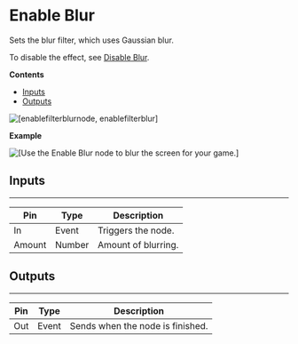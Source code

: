 # Enable Blur<a name="enable-blur-node"></a>

Sets the blur filter, which uses Gaussian blur\.

To disable the effect, see [Disable Blur](disable-blur-node.md)\.

**Contents**
+ [Inputs](#enable-blur-node-input)
+ [Outputs](#enable-blur-node-output)

![\[enablefilterblurnode, enablefilterblur\]](http://docs.aws.amazon.com/lumberyard/latest/userguide/images/scriptcanvasnodes/script-canvas-enable-blur-node.png)

**Example**  

![\[Use the Enable Blur node to blur the screen for your game.\]](http://docs.aws.amazon.com/lumberyard/latest/userguide/images/scriptcanvasnodes/enable-blur-node-example.png)

## Inputs<a name="enable-blur-node-input"></a>


****  

| Pin | Type | Description | 
| --- | --- | --- | 
| In | Event | Triggers the node\. | 
| Amount | Number | Amount of blurring\. | 

## Outputs<a name="enable-blur-node-output"></a>


****  

| Pin | Type | Description | 
| --- | --- | --- | 
| Out | Event | Sends when the node is finished\. | 
